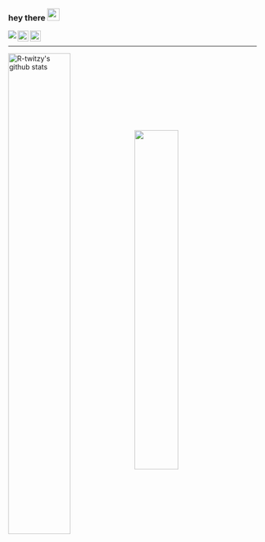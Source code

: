 ### hey there <img src="https://media.giphy.com/media/hvRJCLFzcasrR4ia7z/giphy.gif" width="25px"> 

<img align="left" src="https://visitor-badge.glitch.me/badge?page_id=r-twitzy.r-twitzy" />
<a href="https://www.instagram.com/m.ramaaa__/">
  <img align="left" alt="Rama's Instagram" width="22px" src="https://raw.githubusercontent.com/hussainweb/hussainweb/main/icons/instagram.png" />
</a>
<a href="https://www.linkedin.com/in/walyul-ahdi-maulana-ramadhan-4574b6231/">
  <img align="left" alt="Rama's LinkedIN" width="22px" src="https://raw.githubusercontent.com/peterthehan/peterthehan/master/assets/linkedin.svg" />
</a>
<br>
<hr />

<div>
<img align="center" src="https://github-readme-stats.vercel.app/api?username=R-twitzy&show_icons=true&include_all_commits=true&theme=radical" alt="R-twitzy's github stats" width="50%"/>
<img align="center" src="https://github-readme-stats.vercel.app/api/top-langs/?username=R-twitzy&layout=compact&theme=radical" width="42%"/>
</div>
  
<br>
